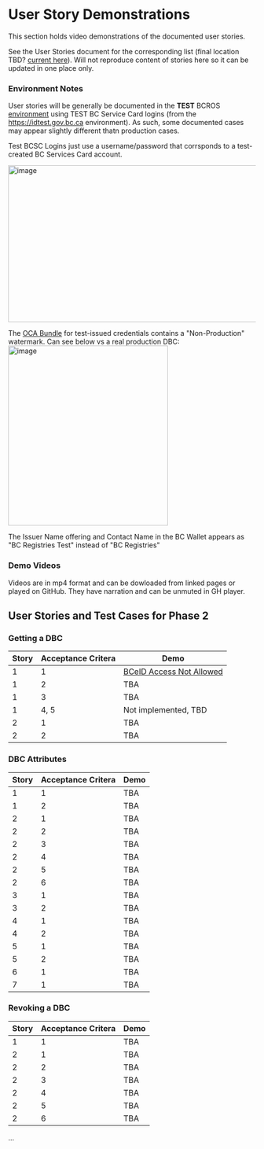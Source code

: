 # User Story Demonstrations

This section holds video demonstrations of the documented user stories.

See the User Stories document for the corresponding list (final location TBD? [current here](https://docs.google.com/document/d/1BRFV8nF-Ub30a_-6Tx5FYRPg5OL96OFjag-U7Wd4R3Q/edit?tab=t.0#heading=h.jwh7wtqsa4gf)). Will not reproduce content of stories here so it can be updated in one place only.

### Environment Notes

User stories will be generally be documented in the **TEST** BCROS [environment](https://test.bcregistry.gov.bc.ca) using TEST BC Service Card logins (from the https://idtest.gov.bc.ca environment). As such, some documented cases may appear slightly different thatn production cases.

Test BCSC Logins just use a username/password that corrsponds to a test-created BC Services Card account.

<img width="693" height="319" alt="image" src="https://github.com/user-attachments/assets/a29895b4-d4b6-40da-9d04-c986dbb1885a" />

The [OCA Bundle](https://github.com/bcgov/aries-oca-bundles/) for test-issued credentials contains a "Non-Production" watermark. Can see below vs a real production DBC:
<img width="325" height="366" alt="image" src="https://github.com/user-attachments/assets/cc3c5599-d664-4105-bd3e-e6e7fc9ea94d" />

The Issuer Name offering and Contact Name in the BC Wallet appears as "BC Registries Test" instead of "BC Registries"

### Demo Videos

Videos are in mp4 format and can be dowloaded from linked pages or played on GitHub. They have narration and can be unmuted in GH player.

## User Stories and Test Cases for Phase 2

### Getting a DBC

| Story | Acceptance Critera | Demo |
| --- | --- | --- |
| 1 | 1 | [BCeID Access Not Allowed](./getting/bceid-no-access.md) |
| 1 | 2 | TBA |
| 1 | 3 | TBA |
| 1 | 4, 5 | Not implemented, TBD |
| 2 | 1 | TBA |
| 2 | 2 | TBA |

### DBC Attributes

| Story | Acceptance Critera | Demo |
| --- | --- | --- |
| 1 | 1 | TBA |
| 1 | 2 | TBA |
| 2 | 1 | TBA |
| 2 | 2 | TBA |
| 2 | 3 | TBA |
| 2 | 4 | TBA |
| 2 | 5 | TBA |
| 2 | 6 | TBA |
| 3 | 1 | TBA |
| 3 | 2 | TBA |
| 4 | 1 | TBA |
| 4 | 2 | TBA |
| 5 | 1 | TBA |
| 5 | 2 | TBA |
| 6 | 1 | TBA |
| 7 | 1 | TBA |

### Revoking a DBC

| Story | Acceptance Critera | Demo |
| --- | --- | --- |
| 1 | 1 | TBA |
| 2 | 1 | TBA |
| 2 | 2 | TBA |
| 2 | 3 | TBA |
| 2 | 4 | TBA |
| 2 | 5 | TBA |
| 2 | 6 | TBA |
...
